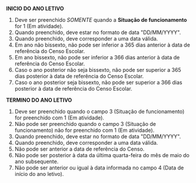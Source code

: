 **INICIO DO ANO LETIVO**
1. Deve ser preenchido *SOMENTE* quando a **Situação de funcionamento** for 1 (Em atividade).
2. Quando preenchido, deve estar no formato de data "DD/MM/YYYY".
3. Quando preenchido, deve corresponder a uma data válida.
4. Em ano não bissexto, não pode ser inferior a 365 dias anterior à data de referência do Censo Escolar.
5. Em ano bissexto, não pode ser inferior a 366 dias anterior à data de referência do Censo Escolar.
6. Caso o ano posterior não seja bissexto, não pode ser superior a 365 dias posterior à data de referência do Censo Escolar.
7. Caso o ano posterior seja bissexto, não pode ser superior a 366 dias posterior à data de referência do Censo Escolar.

**TERMINO DO ANO LETIVO**
1. Deve ser preenchido quando o campo 3 (Situação de funcionamento) for preenchido com 1 (Em atividade).
2. Não pode ser preenchido quando o campo 3 (Situação de funcionamento) não for preenchido com 1 (Em atividade).
3. Quando preenchido, deve estar no formato de data "DD/MM/YYYY".
4. Quando preenchido, deve corresponder a uma data válida.
5. Não pode ser anterior a data de referência do Censo.
6. Não pode ser posterior à data da última quarta-feira do mês de maio do ano subsequente.
7. Não pode ser anterior ou igual à data informada no campo 4 (Data de início do ano letivo).

